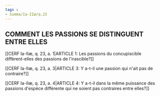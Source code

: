 ```yaml
---
tags : 
- Summa/Ia-IIæ/q.23
---
```


## COMMENT LES PASSIONS SE DISTINGUENT ENTRE ELLES

[[CERF Ia-IIæ, q. 23, a. 1|ARTICLE 1: Les passions du concupiscible diffèrent-elles des passions de l'irascible?]]

[[CERF Ia-IIæ, q. 23, a. 3|ARTICLE 3: Y a-t-il une passion qui n'ait pas de contraire?]]

[[CERF Ia-IIæ, q. 23, a. 4|ARTICLE 4: Y a-t-il dans la même puissance des passions d'espèce différente qui ne soient pas contraires entre elles?]]

